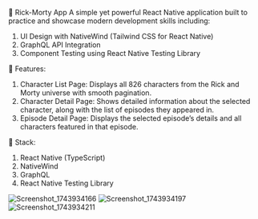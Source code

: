 📱 Rick-Morty App
A simple yet powerful React Native application built to practice and showcase modern development skills including:

1. UI Design with NativeWind (Tailwind CSS for React Native)
2. GraphQL API Integration
3. Component Testing using React Native Testing Library

🧪 Features:

1. Character List Page: Displays all 826 characters from the Rick and Morty universe with smooth pagination.
2. Character Detail Page: Shows detailed information about the selected character, along with the list of episodes they appeared in.
3. Episode Detail Page: Displays the selected episode’s details and all characters featured in that episode.

🔧 Stack:

1. React Native (TypeScript)
2. NativeWind
3. GraphQL
4. React Native Testing Library

![Screenshot_1743934166](https://github.com/user-attachments/assets/0c76845e-0d1b-4328-be98-4d1ae1ca427a)
![Screenshot_1743934197](https://github.com/user-attachments/assets/c361248e-8c98-46c4-bc2f-a9c86e80d62b)
![Screenshot_1743934211](https://github.com/user-attachments/assets/c582842e-364d-4797-97c1-ec24c13c7774)
